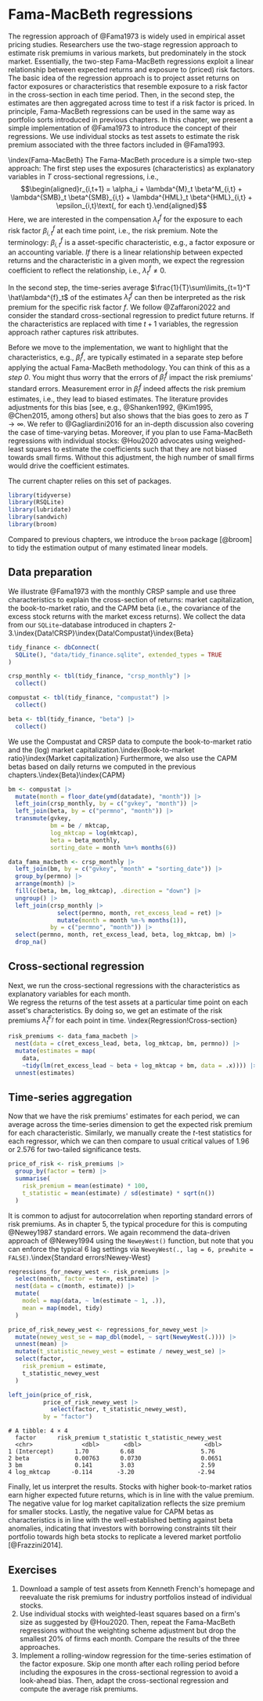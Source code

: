 # Fama-MacBeth regressions

The regression approach of @Fama1973 is widely used in empirical asset pricing studies. 
Researchers use the two-stage regression approach to estimate risk premiums in various markets, but predominately in the stock market. 
Essentially, the two-step Fama-MacBeth regressions exploit a linear relationship between expected returns and exposure to (priced) risk factors. 
The basic idea of the regression approach is to project asset returns on factor exposures or characteristics that resemble exposure to a risk factor in the cross-section in each time period. 
Then, in the second step, the estimates are then aggregated across time to test if a risk factor is priced. 
In principle, Fama-MacBeth regressions can be used in the same way as portfolio sorts introduced in previous chapters.
In this chapter, we present a simple implementation of @Fama1973 to introduce the concept of their regressions. We use individual stocks as test assets to estimate the risk premium associated with the three factors included in @Fama1993.

\index{Fama-MacBeth} The Fama-MacBeth procedure is a simple two-step approach: 
The first step uses the exposures (characteristics) as explanatory variables in $T$ cross-sectional regressions, i.e.,
$$\begin{aligned}r_{i,t+1} = \alpha_i + \lambda^{M}_t \beta^M_{i,t}  + \lambda^{SMB}_t \beta^{SMB}_{i,t} + \lambda^{HML}_t \beta^{HML}_{i,t} + \epsilon_{i,t}\text{, for each t}.\end{aligned}$$ 
Here, we are interested in the compensation $\lambda^{f}_t$ for the exposure to each risk factor $\beta^{f}_{i,t}$ at each time point, i.e., the risk premium. Note the terminology: $\beta^{f}_{i,t}$ is a asset-specific characteristic, e.g., a factor exposure or an accounting variable. *If* there is a linear relationship between expected returns and the characteristic in a given month, we expect the regression coefficient to reflect the relationship, i.e., $\lambda_t^{f}\neq0$. 

In the second step, the time-series average $\frac{1}{T}\sum\limits_{t=1}^T \hat\lambda^{f}_t$ of the estimates $\hat\lambda^{f}_t$ can then be interpreted as the risk premium for the specific risk factor $f$. We follow @Zaffaroni2022 and consider the standard cross-sectional regression to predict future returns. If the characteristics are replaced with time $t+1$ variables, the regression approach rather captures risk attributes. 

Before we move to the implementation, we want to highlight that the characteristics, e.g., $\hat\beta^{f}_{i}$, are typically estimated in a separate step before applying the actual Fama-MacBeth methodology. You can think of this as a *step 0*. You might thus worry that the errors of $\hat\beta^{f}_{i}$ impact the risk premiums' standard errors. Measurement error in $\hat\beta^{f}_{i}$ indeed affects the risk premium estimates, i.e., they lead to biased estimates. The literature provides adjustments for this bias [see, e.g., @Shanken1992, @Kim1995, @Chen2015, among others] but also shows that the bias goes to zero as $T \to \infty$. We refer to @Gagliardini2016 for an in-depth discussion also covering the case of time-varying betas. Moreover, if you plan to use Fama-MacBeth regressions with individual stocks: @Hou2020 advocates using weighed-least squares to estimate the coefficients such that they are not biased towards small firms. Without this adjustment, the high number of small firms would drive the coefficient estimates.

The current chapter relies on this set of packages. 

```r
library(tidyverse)
library(RSQLite)
library(lubridate)
library(sandwich)
library(broom)
```
Compared to previous chapters, we introduce the `broom` package [@broom] to tidy the estimation output of many estimated linear models. 

## Data preparation

We illustrate @Fama1973 with the monthly CRSP sample and use three characteristics to explain the cross-section of returns: market capitalization, the book-to-market ratio, and the CAPM beta (i.e., the covariance of the excess stock returns with the market excess returns). We collect the data from our `SQLite`-database introduced in chapters 2-3.\index{Data!CRSP}\index{Data!Compustat}\index{Beta}


```r
tidy_finance <- dbConnect(
  SQLite(), "data/tidy_finance.sqlite", extended_types = TRUE
)

crsp_monthly <- tbl(tidy_finance, "crsp_monthly") |>
  collect()

compustat <- tbl(tidy_finance, "compustat") |>
  collect()

beta <- tbl(tidy_finance, "beta") |>
  collect()
```

We use the Compustat and CRSP data to compute the book-to-market ratio and the (log) market capitalization.\index{Book-to-market ratio}\index{Market capitalization} 
Furthermore, we also use the CAPM betas based on daily returns we computed in the previous chapters.\index{Beta}\index{CAPM}


```r
bm <- compustat |>
  mutate(month = floor_date(ymd(datadate), "month")) |>
  left_join(crsp_monthly, by = c("gvkey", "month")) |>
  left_join(beta, by = c("permno", "month")) |>
  transmute(gvkey,
            bm = be / mktcap,
            log_mktcap = log(mktcap),
            beta = beta_monthly,
            sorting_date = month %m+% months(6))

data_fama_macbeth <- crsp_monthly |>
  left_join(bm, by = c("gvkey", "month" = "sorting_date")) |>
  group_by(permno) |>
  arrange(month) |>
  fill(c(beta, bm, log_mktcap), .direction = "down") |>
  ungroup() |>
  left_join(crsp_monthly |>
              select(permno, month, ret_excess_lead = ret) |>
              mutate(month = month %m-% months(1)),
            by = c("permno", "month")) |>
  select(permno, month, ret_excess_lead, beta, log_mktcap, bm) |>
  drop_na()
```

## Cross-sectional regression

Next, we run the cross-sectional regressions with the characteristics as explanatory variables for each month.  
We regress the returns of the test assets at a particular time point on each asset's characteristics. 
By doing so, we get an estimate of the risk premiums $\hat\lambda^{F_f}_t$ for each point in time. \index{Regression!Cross-section}


```r
risk_premiums <- data_fama_macbeth |>
  nest(data = c(ret_excess_lead, beta, log_mktcap, bm, permno)) |> 
  mutate(estimates = map(
    data,
    ~tidy(lm(ret_excess_lead ~ beta + log_mktcap + bm, data = .x)))) |> 
  unnest(estimates)
```

## Time-series aggregation

Now that we have the risk premiums' estimates for each period, we can average across the time-series dimension to get the expected risk premium for each characteristic. Similarly, we manually create the $t$-test statistics for each regressor, which we can then compare to usual critical values of 1.96 or 2.576 for two-tailed significance tests. 


```r
price_of_risk <- risk_premiums |>
  group_by(factor = term) |>
  summarise(
    risk_premium = mean(estimate) * 100,
    t_statistic = mean(estimate) / sd(estimate) * sqrt(n())
  )
```

It is common to adjust for autocorrelation when reporting standard errors of risk premiums. As in chapter 5, the typical procedure for this is computing @Newey1987 standard errors. We again recommend the data-driven approach of @Newey1994 using the `NeweyWest()` function, but note that you can enforce the typical 6 lag settings via `NeweyWest(., lag = 6, prewhite = FALSE)`.\index{Standard errors!Newey-West}


```r
regressions_for_newey_west <- risk_premiums |>
  select(month, factor = term, estimate) |>
  nest(data = c(month, estimate)) |>
  mutate(
    model = map(data, ~ lm(estimate ~ 1, .)),
    mean = map(model, tidy)
  )

price_of_risk_newey_west <- regressions_for_newey_west |>
  mutate(newey_west_se = map_dbl(model, ~ sqrt(NeweyWest(.)))) |>
  unnest(mean) |>
  mutate(t_statistic_newey_west = estimate / newey_west_se) |>
  select(factor,
    risk_premium = estimate,
    t_statistic_newey_west
  )

left_join(price_of_risk,
          price_of_risk_newey_west |> 
            select(factor, t_statistic_newey_west),
          by = "factor")
```

```
# A tibble: 4 × 4
  factor      risk_premium t_statistic t_statistic_newey_west
  <chr>              <dbl>       <dbl>                  <dbl>
1 (Intercept)      1.70         6.68                   5.76  
2 beta             0.00763      0.0730                 0.0651
3 bm               0.141        3.03                   2.59  
4 log_mktcap      -0.114       -3.20                  -2.94  
```

Finally, let us interpret the results. Stocks with higher book-to-market ratios earn higher expected future returns, which is in line with the value premium. The negative value for log market capitalization reflects the size premium for smaller stocks. Lastly, the negative value for CAPM betas as characteristics is in line with the well-established betting against beta anomalies, indicating that investors with borrowing constraints tilt their portfolio towards high beta stocks to replicate a levered market portfolio [@Frazzini2014].

## Exercises

1. Download a sample of test assets from Kenneth French's homepage and reevaluate the risk premiums for industry portfolios instead of individual stocks.
1. Use individual stocks with weighted-least squares based on a firm's size as suggested by @Hou2020. Then, repeat the Fama-MacBeth regressions without the weighting scheme adjustment but drop the smallest 20% of firms each month. Compare the results of the three approaches. 
1. Implement a rolling-window regression for the time-series estimation of the factor exposure. Skip one month after each rolling period before including the exposures in the cross-sectional regression to avoid a look-ahead bias. Then, adapt the cross-sectional regression and compute the average risk premiums.

